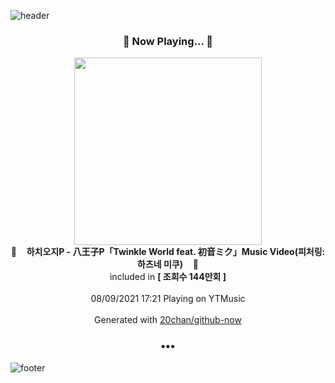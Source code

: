 ![header](https://capsule-render.vercel.app/api?type=wave&height=170&section=header&text=Hi.%20I'm%20SHIFT&fontColor=090707&fontAlignX=45&fontAlignY=65&fontSize=100)

<h3 align="center">🎵 Now Playing... 🎵</h3>
<p align="center">
  <a href="https://music.youtube.com/watch?v=NiIVTXTuQug">
    <img width="300" src="https://i.ytimg.com/vi/NiIVTXTuQug/sddefault.jpg?sqp=-oaymwEWCJADEOEBIAQqCghqEJQEGHgg6AJIWg&rs">
  </a>
  <br>
  🎵&nbsp&nbsp&nbsp <b>하치오지P - 八王子P「Twinkle World feat. 初音ミク」Music Video(피처링: 하츠네 미쿠)</b> &nbsp&nbsp&nbsp🎵
  <br>
  included in <b>[ 조회수 144만회 ]</b>
  
  <br />
  <br />
  08/09/2021 17:21 Playing on YTMusic
  <br />
  <br />
  Generated with <a href="https://github.com/20chan/github-now">20chan/github-now</a>
</p>

<h3 align="center">•••</h3>

![footer](https://capsule-render.vercel.app/api?type=wave&height=150&section=footer)
